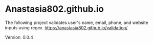 # Anastasia802.github.io
The following project validates user's name, email, phone, and website inputs using regex.
https://anastasia802.github.io/validation/

Version: 0.0.4
